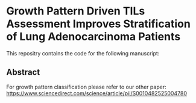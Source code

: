 # **Growth Pattern Driven TILs Assessment Improves Stratification of Lung Adenocarcinoma Patients**

This repositry contains the code for the following manuscript: 

## **Abstract**


For growth pattern classification please refer to our other paper: 
https://www.sciencedirect.com/science/article/pii/S0010482525004780
